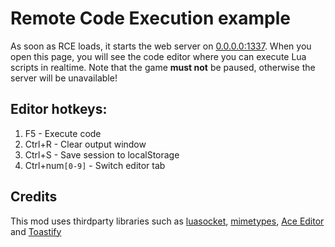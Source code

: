 # Remote Code Execution example

As soon as RCE loads, it starts the web server on [0.0.0.0:1337](https://127.0.0.1:1337/). When you open this page, you will see the code editor where you can execute Lua scripts in realtime. Note that the game **must not** be paused, otherwise the server will be unavailable!

## Editor hotkeys:
1. F5 - Execute code
2. Ctrl+R - Clear output window
3. Ctrl+S - Save session to localStorage
4. Ctrl+num`[0-9]` - Switch editor tab

## Credits

This mod uses thirdparty libraries such as [luasocket](https://luarocks.org/modules/lunarmodules/luasocket), [mimetypes](https://luarocks.org/modules/luarocks/mimetypes), [Ace Editor](https://ace.c9.io/) and [Toastify](https://github.com/apvarun/toastify-js)
